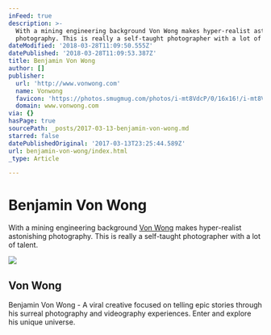 ```yaml
---
inFeed: true
description: >-
  With a mining engineering background Von Wong makes hyper-realist astonishing
  photography. This is really a self-taught photographer with a lot of talent.
dateModified: '2018-03-28T11:09:50.555Z'
datePublished: '2018-03-28T11:09:53.387Z'
title: Benjamin Von Wong
author: []
publisher:
  url: 'http://www.vonwong.com'
  name: Vonwong
  favicon: 'https://photos.smugmug.com/photos/i-mt8VdcP/0/16x16!/i-mt8VdcP-16x16!.png'
  domain: www.vonwong.com
via: {}
hasPage: true
sourcePath: _posts/2017-03-13-benjamin-von-wong.md
starred: false
datePublishedOriginal: '2017-03-13T23:25:44.589Z'
url: benjamin-von-wong/index.html
_type: Article

---
```

# Benjamin Von Wong

With a mining engineering background [Von Wong][0] makes hyper-realist astonishing photography. This is really a self-taught photographer with a lot of talent.

<article style=""><img src="https://imgflo.herokuapp.com/graph/2b2431f8e7ba7b0/d3ae238901a97bebb94cfcf03064ea99/noop.jpg?input=https%3A%2F%2Fphotos.smugmug.com%2Fphotos%2Fi-SHVDZXv%2F0%2FL%2Fi-SHVDZXv-L.jpg" /><h1>Von Wong</h1><p>Benjamin Von Wong - A viral creative focused on telling epic stories through his surreal photography and videography experiences. Enter and explore his unique universe.</p></article>



[0]: http://www.vonwong.com/ "Von Wong Website"